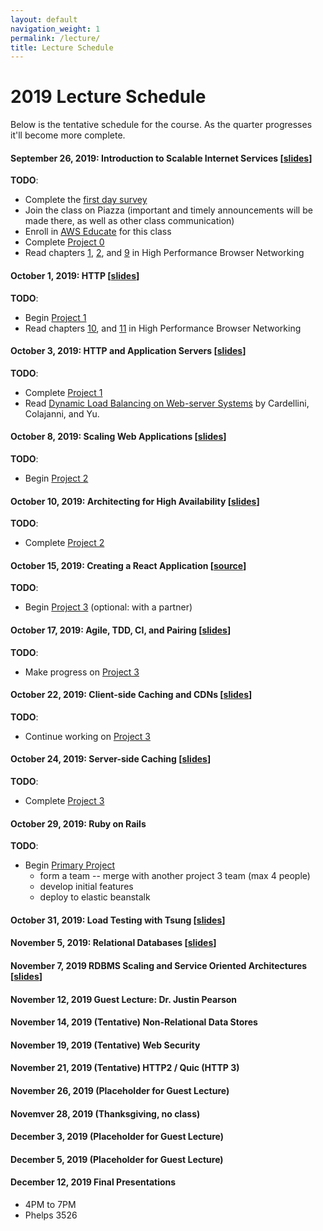 ```yaml
---
layout: default
navigation_weight: 1
permalink: /lecture/
title: Lecture Schedule
---
```


# 2019 Lecture Schedule

Below is the tentative schedule for the course. As the quarter progresses it'll become more complete.

#### September 26, 2019: Introduction to Scalable Internet Services [[slides](/slides/2019/01_course_introduction/)]

**TODO**:

- Complete the [first day survey](https://forms.gle/eFxNuZ2y3VXnKoWb8)
- Join the class on Piazza (important and timely announcements will be made
  there, as well as other class communication)
- Enroll in [AWS
  Educate](https://www.awseducate.com/Registration?apptype=student&courseview=true#INFO-Student)
  for this class
- Complete [Project 0](/project0/)
- Read chapters [1](https://hpbn.co/primer-on-latency-and-bandwidth/),
  [2](https://hpbn.co/building-blocks-of-tcp/), and
  [9](https://hpbn.co/brief-history-of-http/) in High Performance Browser
  Networking

#### October 1, 2019: HTTP [[slides](/slides/2019/02_http/)]

**TODO**:

- Begin [Project 1](/project1/)
- Read chapters [10](https://hpbn.co/primer-on-web-performance/), and
  [11](https://hpbn.co/http1x/) in High Performance Browser Networking

#### October 3, 2019: HTTP and Application Servers [[slides](/slides/2019/03_http_and_application_servers/)]

**TODO**:

- Complete [Project 1](/project1/)
- Read [Dynamic Load Balancing on Web-server
  Systems](http://www.ics.uci.edu/~cs230/reading/DLB.pdf) by Cardellini,
  Colajanni, and Yu.

#### October 8, 2019: Scaling Web Applications [[slides](/slides/2019/04_scaling_web_applications/)]

**TODO**:

- Begin [Project 2](/project2/)

#### October 10, 2019: Architecting for High Availability [[slides](/slides/2019/05_high_availability/)]

**TODO**:

- Complete [Project 2](/project2/)

#### October 15, 2019: Creating a React Application [[source](https://github.com/scalableinternetservices/cs291a_react_demo/tree/master/class_app)]

**TODO**:

- Begin [Project 3](project3) (optional: with a partner)

#### October 17, 2019: Agile, TDD, CI, and Pairing [[slides](/slides/2019/06_agile_tdd_pairing/)]

**TODO**:

- Make progress on [Project 3](/project3/)

#### October 22, 2019: Client-side Caching and CDNs [[slides](/slides/2019/07_client_caching_cdn/)]

**TODO**:

- Continue working on [Project 3](/project3/)

#### October 24, 2019: Server-side Caching [[slides](/slides/2019/08_server_caching/)]

**TODO**:

- Complete [Project 3](/project3/)

#### October 29, 2019: Ruby on Rails

**TODO**:

- Begin [Primary Project](/project/)
  - form a team -- merge with another project 3 team (max 4 people)
  - develop initial features
  - deploy to elastic beanstalk

#### October 31, 2019: Load Testing with Tsung [[slides](/slides/2019/09_tsung/)]

#### November 5, 2019: Relational Databases [[slides](/slides/2019/10_relational_databases_db_concurrency_and_query_analysis/)]

#### November 7, 2019 RDBMS Scaling and Service Oriented Architectures [[slides](/slides/2019/11_rdbms_scaling/)]

#### November 12, 2019 Guest Lecture: Dr. Justin Pearson

#### November 14, 2019 (Tentative) Non-Relational Data Stores

#### November 19, 2019 (Tentative) Web Security

#### November 21, 2019 (Tentative) HTTP2 / Quic (HTTP 3)

#### November 26, 2019 (Placeholder for Guest Lecture)

#### Novemver 28, 2019 (Thanksgiving, no class)

#### December 3, 2019 (Placeholder for Guest Lecture)

#### December 5, 2019 (Placeholder for Guest Lecture)

#### December 12, 2019 Final Presentations

- 4PM to 7PM
- Phelps 3526
